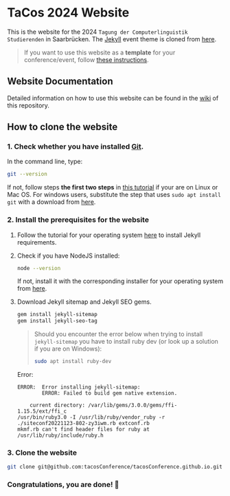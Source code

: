 # TaCos 2024 Website 
This is the website for the 2024 `Tagung der Computerlinguistik Studierenden` in Saarbrücken. The [Jekyll](https://jekyllrb.com/) event theme is cloned from [here](https://github.com/melvinchng/event-jekyll-theme). 

> If you want to use this website as a **template** for your conference/event, follow [these instructions](https://docs.github.com/en/repositories/creating-and-managing-repositories/creating-a-repository-from-a-template).

## Website Documentation
Detailed information on how to use this website can be found in the [wiki](https://github.com/tacosConference/tacosConference.github.io/wiki/Basic-Website-Documentation) of this repository.

## How to clone the website
### 1. Check whether you have installed [Git](https://git-scm.com/).

In the command line, type:
```sh
git --version
``` 
If not, follow steps **the first two steps** in [this tutorial](https://docs.slam.phil.hhu.de/#/github_tut) if your are on Linux or Mac OS. For windows users, substitute the step that uses `sudo apt install git` with a download from [here](https://git-scm.com/download/win).

### 2. Install the prerequisites for the website

1. Follow the tutorial for your operating system [here](https://jekyllrb.com/docs/installation/#requirements) to install Jekyll requirements.

2. Check if you have NodeJS installed:
    ```sh
    node --version
    ```
    If not, install it with the corresponding installer for your operating system from [here](https://nodejs.org/en/download/). 

3. Download Jekyll sitemap and Jekyll SEO gems.
    ```sh
    gem install jekyll-sitemap
    gem install jekyll-seo-tag
    ```
    >Should you encounter the error below when trying to install `jekyll-sitemap` you have to install ruby dev (or look up a solution if you are on Windows):
    >```sh
    >sudo apt install ruby-dev
    >```
    Error:
    ```
    ERROR:  Error installing jekyll-sitemap:
            ERROR: Failed to build gem native extension.

        current directory: /var/lib/gems/3.0.0/gems/ffi-1.15.5/ext/ffi_c
    /usr/bin/ruby3.0 -I /usr/lib/ruby/vendor_ruby -r ./siteconf20221123-802-zy3iwm.rb extconf.rb
    mkmf.rb can't find header files for ruby at /usr/lib/ruby/include/ruby.h
    ```

### 3. Clone the website
```sh
git clone git@github.com:tacosConference/tacosConference.github.io.git
```

### Congratulations, you are done! :tada:

